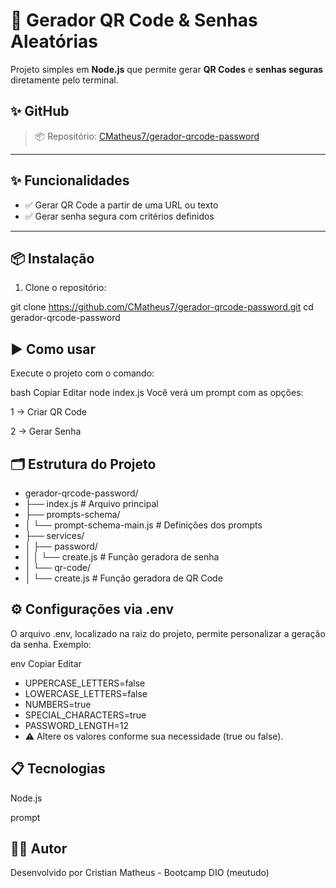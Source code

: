 # 🔐 Gerador QR Code & Senhas Aleatórias

Projeto simples em **Node.js** que permite gerar **QR Codes** e **senhas seguras** diretamente pelo terminal.

## ✨ GitHub

> 📦 Repositório: [CMatheus7/gerador-qrcode-password](https://github.com/CMatheus7/gerador-qrcode-password)

---

## ✨ Funcionalidades

- ✅ Gerar QR Code a partir de uma URL ou texto
- ✅ Gerar senha segura com critérios definidos

---

## 📦 Instalação

1. Clone o repositório:

git clone https://github.com/CMatheus7/gerador-qrcode-password.git
cd gerador-qrcode-password

## ▶️ Como usar

Execute o projeto com o comando:

bash
Copiar
Editar
node index.js
Você verá um prompt com as opções:

1 → Criar QR Code

2 → Gerar Senha

## 🗂 Estrutura do Projeto

- gerador-qrcode-password/
- ├── index.js                        # Arquivo principal
- ├── prompts-schema/
- │   └── prompt-schema-main.js      # Definições dos prompts
- ├── services/
- │   ├── password/
- │   │   └── create.js              # Função geradora de senha
- │   └── qr-code/
- │       └── create.js              # Função geradora de QR Code


## ⚙️ Configurações via .env

O arquivo .env, localizado na raiz do projeto, permite personalizar a geração da senha. 
Exemplo:

env
Copiar
Editar
- UPPERCASE_LETTERS=false
- LOWERCASE_LETTERS=false
- NUMBERS=true
- SPECIAL_CHARACTERS=true
- PASSWORD_LENGTH=12
- ⚠️ Altere os valores conforme sua necessidade (true ou false).
  

## 📋 Tecnologias
Node.js

prompt

## 🧑‍💻 Autor
Desenvolvido por Cristian Matheus - Bootcamp DIO (meutudo)


